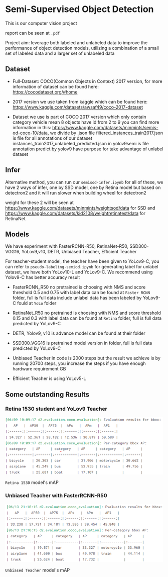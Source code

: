 # Semi-Supervised Object Detection

This is our computer vision project 

report can be seen at `.pdf`

Project aim: leverage both labeled and unlabeled data to improve the performance of object detection models, utilizing a combination of a small set of labeled data and a larger set of unlabeled data

## Dataset

- Full-Dataset: COCO(Common Objects in Context) 2017 version, for more information of dataset can be found here: https://cocodataset.org/#home

- 2017 version we use taken from kaggle which can be found here: https://www.kaggle.com/datasets/awsaf49/coco-2017-dataset

- Dataset we use is part of COCO 2017 version which only contain category vehicle mean 8 objects have id from 2 to 9
  you can find more information in this: https://www.kaggle.com/datasets/minmints/semis-od-coco-10/data, we divide by .json file
  filtered_instances_train2017.json is file for all annotations of our dataset
  instances_train2017_unlabeled_predicted.json in yolov9semi is file annotation predict by yolov9 have purpose for take advantage of unlabel dataset


## Infer

Alternative method, you can run our `semisod-infer.ipynb` for all of these, we have 2 ways of infer, one by SSD model, one by Retina model but based on detectron2 and it will run slower when building wheel for detectron2

weight for these 2 will be seen at https://www.kaggle.com/datasets/minmints/weightsod/data for SSD and https://www.kaggle.com/datasets/kid2108/weightretinatest/data for RetinaNet

## Models

We have experiment with FasterRCNN-R50, RetinaNet-R50, SSD300-VGG16, YoLov9,v10, DETR, Unbiased Teacher, Efficient Teacher

For teacher-student model, the teacher have been given to YoLov9-C, you can refer to `pseudo-labeling-semiod.ipynb` for generating label for unlabel dataset, we have both YoLov10-L and YoLov9-C. We recommend using Yolov9-C has better accuracy result

- FasterRCNN_R50 no pretrained is choosing with NMS and score threshold 0.5 and 0.75 with label data can be found at `Faster RCNN` folder, full is full data include unlabel data has been labeled by YoLov9-C fould at `YoLo` folder

- RetinaNet_R50 no pretrained is choosing with NMS and score threshold 0.15 and 0.3 with label data can be found at `Retina` folder, full is full data predicted by YoLov9-C

- DETR, Yolov9, v10 is advance model can be found at their folder

- SSD300_VGG16 is pretrained model version in folder, full is full data predicted by YoLov9-C

- Unbiased Teacher in code is 2000 steps but the result we achieve is by running 20700 steps, you increase the steps if you have enough hardware requirement GB

- Efficient Teacher is using YoLov5-L

## Some outstanding Results 

### Retina 1530 student and YoLov9 Teacher

<td><img alt="" src="./Retina/Retina1530/1530Full.png" />

`Retina 1530` model's mAP

### Unbiased Teacher with FasterRCNN-R50

<td><img alt="" src="./Unbiased Teacher/UT.png" />

`Unbiased Teacher` model's mAP
